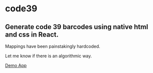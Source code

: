 # code39

## Generate code 39 barcodes using native html and css in React.

Mappings have been painstakingly hardcoded.

Let me know if there is an algorithmic way.

[Demo App](https://lwxcode39.web.app/)
